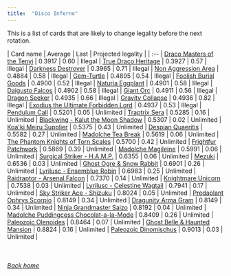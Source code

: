 ```yaml
---
title:  "Disco Inferno"
---
```


This is a list of cards that are likely to change legality before the next rotation.

| Card name | Average | Last | Projected legality |
| :-- |
[Draco Masters of the Tenyi](https://db.ygoprodeck.com/card/?search=Draco%20Masters%20of%20the%20Tenyi) | 0.3917 | 0.60 | Illegal |
[True Draco Heritage](https://db.ygoprodeck.com/card/?search=True%20Draco%20Heritage) | 0.3927 | 0.57 | Illegal |
[Darkness Destroyer](https://db.ygoprodeck.com/card/?search=Darkness%20Destroyer) | 0.3965 | 0.71 | Illegal |
[Non Aggression Area](https://db.ygoprodeck.com/card/?search=Non%20Aggression%20Area) | 0.4884 | 0.58 | Illegal |
[Gem-Turtle](https://db.ygoprodeck.com/card/?search=Gem-Turtle) | 0.4895 | 0.54 | Illegal |
[Foolish Burial Goods](https://db.ygoprodeck.com/card/?search=Foolish%20Burial%20Goods) | 0.4900 | 0.52 | Illegal |
[Naturia Eggplant](https://db.ygoprodeck.com/card/?search=Naturia%20Eggplant) | 0.4901 | 0.58 | Illegal |
[Daigusto Falcos](https://db.ygoprodeck.com/card/?search=Daigusto%20Falcos) | 0.4902 | 0.58 | Illegal |
[Giant Orc](https://db.ygoprodeck.com/card/?search=Giant%20Orc) | 0.4911 | 0.56 | Illegal |
[Dragon Seeker](https://db.ygoprodeck.com/card/?search=Dragon%20Seeker) | 0.4935 | 0.66 | Illegal |
[Gravity Collapse](https://db.ygoprodeck.com/card/?search=Gravity%20Collapse) | 0.4936 | 0.82 | Illegal |
[Exodius the Ultimate Forbidden Lord](https://db.ygoprodeck.com/card/?search=Exodius%20the%20Ultimate%20Forbidden%20Lord) | 0.4937 | 0.53 | Illegal |
[Pendulum Call](https://db.ygoprodeck.com/card/?search=Pendulum%20Call) | 0.5201 | 0.05 | Unlimited |
[Traptrix Sera](https://db.ygoprodeck.com/card/?search=Traptrix%20Sera) | 0.5285 | 0.16 | Unlimited |
[Blackwing - Kalut the Moon Shadow](https://db.ygoprodeck.com/card/?search=Blackwing%20-%20Kalut%20the%20Moon%20Shadow) | 0.5307 | 0.02 | Unlimited |
[Koa'ki Meiru Supplier](https://db.ygoprodeck.com/card/?search=Koa'ki%20Meiru%20Supplier) | 0.5375 | 0.43 | Unlimited |
[Despian Quaeritis](https://db.ygoprodeck.com/card/?search=Despian%20Quaeritis) | 0.5582 | 0.27 | Unlimited |
[Madolche Tea Break](https://db.ygoprodeck.com/card/?search=Madolche%20Tea%20Break) | 0.5619 | 0.06 | Unlimited |
[The Phantom Knights of Torn Scales](https://db.ygoprodeck.com/card/?search=The%20Phantom%20Knights%20of%20Torn%20Scales) | 0.5700 | 0.42 | Unlimited |
[Frightfur Patchwork](https://db.ygoprodeck.com/card/?search=Frightfur%20Patchwork) | 0.5869 | 0.39 | Unlimited |
[Madolche Magileine](https://db.ygoprodeck.com/card/?search=Madolche%20Magileine) | 0.5991 | 0.06 | Unlimited |
[Surgical Striker - H.A.M.P.](https://db.ygoprodeck.com/card/?search=Surgical%20Striker%20-%20H.A.M.P.) | 0.6355 | 0.06 | Unlimited |
[Mezuki](https://db.ygoprodeck.com/card/?search=Mezuki) | 0.6536 | 0.03 | Unlimited |
[Ghost Ogre & Snow Rabbit](https://db.ygoprodeck.com/card/?search=Ghost%20Ogre%20%26%20Snow%20Rabbit) | 0.6901 | 0.26 | Unlimited |
[Lyrilusc - Ensemblue Robin](https://db.ygoprodeck.com/card/?search=Lyrilusc%20-%20Ensemblue%20Robin) | 0.6983 | 0.25 | Unlimited |
[Raidraptor - Arsenal Falcon](https://db.ygoprodeck.com/card/?search=Raidraptor%20-%20Arsenal%20Falcon) | 0.7370 | 0.14 | Unlimited |
[Knightmare Unicorn](https://db.ygoprodeck.com/card/?search=Knightmare%20Unicorn) | 0.7538 | 0.03 | Unlimited |
[Lyrilusc - Celestine Wagtail](https://db.ygoprodeck.com/card/?search=Lyrilusc%20-%20Celestine%20Wagtail) | 0.7941 | 0.17 | Unlimited |
[Sky Striker Ace - Shizuku](https://db.ygoprodeck.com/card/?search=Sky%20Striker%20Ace%20-%20Shizuku) | 0.8024 | 0.05 | Unlimited |
[Predaplant Ophrys Scorpio](https://db.ygoprodeck.com/card/?search=Predaplant%20Ophrys%20Scorpio) | 0.8149 | 0.34 | Unlimited |
[Dragunity Arma Gram](https://db.ygoprodeck.com/card/?search=Dragunity%20Arma%20Gram) | 0.8149 | 0.34 | Unlimited |
[Ninja Grandmaster Saizo](https://db.ygoprodeck.com/card/?search=Ninja%20Grandmaster%20Saizo) | 0.8192 | 0.04 | Unlimited |
[Madolche Puddingcess Chocolat-a-la-Mode](https://db.ygoprodeck.com/card/?search=Madolche%20Puddingcess%20Chocolat-a-la-Mode) | 0.8409 | 0.26 | Unlimited |
[Paleozoic Olenoides](https://db.ygoprodeck.com/card/?search=Paleozoic%20Olenoides) | 0.8464 | 0.07 | Unlimited |
[Ghost Belle & Haunted Mansion](https://db.ygoprodeck.com/card/?search=Ghost%20Belle%20%26%20Haunted%20Mansion) | 0.8824 | 0.16 | Unlimited |
[Paleozoic Dinomischus](https://db.ygoprodeck.com/card/?search=Paleozoic%20Dinomischus) | 0.9013 | 0.03 | Unlimited |

<br>

###### [Back home](index)